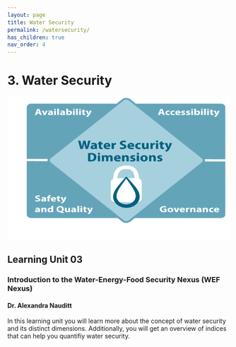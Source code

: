 ```yaml
---
layout: page
title: Water Security
permalink: /watersecurity/
has_children: true
nav_order: 4
---
```

# 3. Water Security

![Water Security Banner](/assets/water-dimensions.png)

## Learning Unit 03
### Introduction to the Water-Energy-Food Security Nexus (WEF Nexus)
#### Dr. Alexandra Nauditt 

In this learning unit you will learn more about the concept of water security and its distinct 
dimensions. Additionally, you will get an overview of indices that can help you  quantifiy water security.